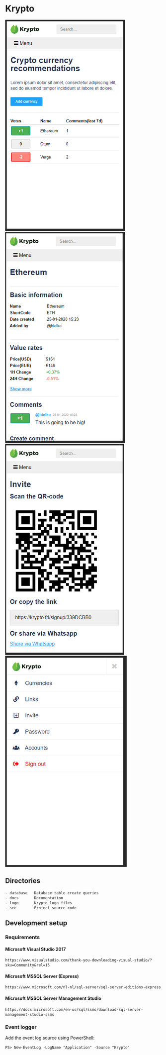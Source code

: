 # Krypto

![screenshot-a](screenshots/screenshot-a.png)
![screenshot-b](screenshots/screenshot-b.png)
![screenshot-c](screenshots/screenshot-c.png)
![screenshot-d](screenshots/screenshot-d.png)

## Directories

    - database   Database table create queries
    - docs       Documentation
    - logo       Krypto logo files
    - src        Project source code 

## Development setup

### Requirements

#### Microsoft Visual Studio 2017

    https://www.visualstudio.com/thank-you-downloading-visual-studio/?sku=Community&rel=15
    
#### Microsoft MSSQL Server (Express)

    https://www.microsoft.com/nl-nl/sql-server/sql-server-editions-express

#### Microsoft MSSQL Server Management Studio

    https://docs.microsoft.com/en-us/sql/ssms/download-sql-server-management-studio-ssms

### Event logger

Add the event log source using PowerShell:

    PS> New-EventLog -LogName "Application" -Source "Krypto"
